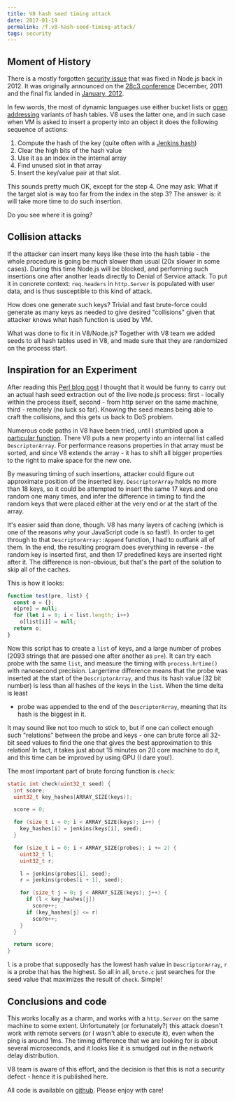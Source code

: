 ```yaml
---
title: V8 hash seed timing attack
date: 2017-01-19
permalink: /f.v8-hash-seed-timing-attack/
tags: security
---
```


## Moment of History

There is a mostly forgotten [security issue][0] that was fixed in
Node.js back in 2012. It was originally announced on the
[28c3 conference][1] December, 2011 and the final fix landed in
[January, 2012][2].

In few words, the most of dynamic languages use either bucket lists or
[open addressing][3] variants of hash tables. V8 uses the latter one, and in
such case when VM is asked to insert a property into an object it does
the following sequence of actions:

1. Compute the hash of the key (quite often with a [Jenkins hash][4])
2. Clear the high bits of the hash value
3. Use it as an index in the internal array
4. Find unused slot in that array
5. Insert the key/value pair at that slot.

This sounds pretty much OK, except for the step 4. One may ask: What if the
target slot is way too far from the index in the step 3? The answer is: it will
take more time to do such insertion.

Do you see where it is going?

## Collision attacks

If the attacker can insert many keys like these into the hash table - the whole
procedure is going be much slower than usual (20x slower in some cases). During
this time Node.js will be blocked, and performing such insertions one after
another leads directly to Denial of Service attack. To put it in concrete
context: `req.headers` in `http.Server` is populated with user data, and is thus
susceptible to this kind of attack.

How does one generate such keys? Trivial and fast brute-force could generate as
many keys as needed to give desired "collisions" given that attacker knows what
hash function is used by VM.

What was done to fix it in V8/Node.js? Together with V8 team we added seeds to
all hash tables used in V8, and made sure that they are randomized on the
process start.

## Inspiration for an Experiment

After reading this [Perl blog post][5] I thought that it would be funny to
carry out an actual hash seed extraction out of the live node.js process:
first - locally within the process itself, second - from http server on the same
machine, third - remotely (no luck so far). Knowing the seed means being able
to craft the collisions, and this gets us back to DoS problem.

Numerous code paths in V8 have been tried, until I stumbled upon a
[particular function][6]. There V8 puts a new property into an internal list
called `DescriptorArray`. For performance reasons properties in that array
must be sorted, and since V8 extends the array - it has to shift all bigger
properties to the right to make space for the new one.

By measuring timing of such insertions, attacker could figure out approximate
position of the inserted key. `DescriptorArray` holds no more than 18 keys, so
it could be attempted to insert the same 17 keys and one random one many times,
and infer the difference in timing to find the random keys that were placed
either at the very end or at the start of the array.

It's easier said than done, though. V8 has many layers of caching (which is one
of the reasons why your JavaScript code is so fast!). In order to get
through to that `DescriptorArray::Append` function, I had to outflank all of
them. In the end, the resulting program does everything in reverse - the random
key is inserted first, and then 17 predefined keys are inserted right after it.
The difference is non-obvious, but that's the part of the solution to skip all
of the caches.

This is how it looks:
```javascript
function test(pre, list) {
  const o = {};
  o[pre] = null;
  for (let i = 0; i < list.length; i++)
    o[list[i]] = null;
  return o;
}
```

Now this script has to create a `list` of keys, and a large number of probes
(2093 strings that are passed one after another as `pre`). It can try each probe
with the same `list`, and measure the timing with `process.hrtime()` with
nanosecond precision. Largertime difference means that the probe was inserted
at the start of the `DescriptorArray`, and thus its hash value (32 bit number)
is less than all hashes of the keys in the `list`. When the time delta is least
- probe was appended to the end of the `DescriptorArray`, meaning that its hash
is the biggest in it.

It may sound like not too much to stick to, but if one can collect enough such
"relations" between the probe and keys - one can brute force all 32-bit seed
values to find the one that gives the best approximation to this relation!
In fact, it takes just about 15 minutes on 20 core machine to do it, and this
time can be improved by using GPU (I dare you!).

The most important part of brute forcing function is `check`:

```c
static int check(uint32_t seed) {
  int score;
  uint32_t key_hashes[ARRAY_SIZE(keys)];

  score = 0;

  for (size_t i = 0; i < ARRAY_SIZE(keys); i++) {
    key_hashes[i] = jenkins(keys[i], seed);
  }

  for (size_t i = 0; i < ARRAY_SIZE(probes); i += 2) {
    uint32_t l;
    uint32_t r;

    l = jenkins(probes[i], seed);
    r = jenkins(probes[i + 1], seed);

    for (size_t j = 0; j < ARRAY_SIZE(keys); j++) {
      if (l < key_hashes[j])
        score++;
      if (key_hashes[j] <= r)
        score++;
    }
  }

  return score;
}
```

`l` is a probe that supposedly has the lowest hash value in `DescriptorArray`,
`r` is a probe that has the highest. So all in all, `brute.c` just searches for
the seed value that maximizes the result of `check`. Simple!

## Conclusions and code

This works locally as a charm, and works with a `http.Server` on the same
machine to some extent. Unfortunately (or fortunately?) this attack doesn't work
with remote servers (or I wasn't able to execute it), even when the ping is
around 1ms. The timing difference that we are looking for is about several
microseconds, and it looks like it is smudged out in the network delay
distribution.

V8 team is aware of this effort, and the decision is that this is not a security
defect - hence it is published here.

All code is available on [github][7]. Please enjoy with care!

[0]: https://github.com/nodejs/node-v0.x-archive/issues/2431
[1]: https://www.youtube.com/watch?v=R2Cq3CLI6H8
[2]: https://github.com/nodejs/node/commit/16953329413831b32f4c3b2255aeacec874ed69d
[3]: https://en.wikipedia.org/wiki/Hash_table#Open_addressing
[4]: https://en.wikipedia.org/wiki/Jenkins_hash_function
[5]: http://perl11.org/blog/seed.html
[6]: https://github.com/v8/v8/blob/140d4df7954259e60a555efc0b2d00a9c924564c/src/objects-inl.h#L3140-L3157
[7]: https://github.com/indutny/hash-cracker
